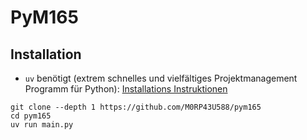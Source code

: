 # PyM165
## Installation
- `uv` benötigt (extrem schnelles und vielfältiges Projektmanagement Programm für Python): [Installations Instruktionen](https://docs.astral.sh/uv/getting-started/installation/)
```shell
git clone --depth 1 https://github.com/M0RP43U588/pym165
cd pym165
uv run main.py
```
